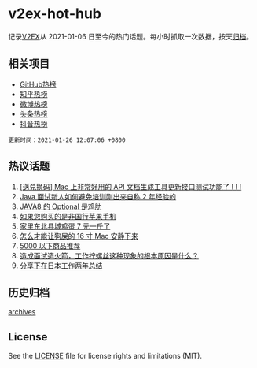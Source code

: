 # v2ex-hot-hub

 记录[V2EX](https://www.v2ex.com/)从 2021-01-06 日至今的热门话题。每小时抓取一次数据，按天[归档](archives)。
 
 ## 相关项目

- [GitHub热榜](https://github.com/lonnyzhang423/github-hot-hub)
- [知乎热榜](https://github.com/lonnyzhang423/zhihu-hot-hub)
- [微博热榜](https://github.com/lonnyzhang423/weibo-hot-hub)
- [头条热榜](https://github.com/lonnyzhang423/toutiao-hot-hub)
- [抖音热榜](https://github.com/lonnyzhang423/douyin-hot-hub)


 `更新时间：2021-01-26 12:07:06 +0800`

## 热议话题

1. [[送兑换码] Mac 上非常好用的 API 文档生成工具更新接口测试功能了 ! ! !](https://www.v2ex.com/t/748203)
1. [Java 面试新人如何避免培训刚出来自称 2 年经验的](https://www.v2ex.com/t/748164)
1. [JAVA8 的 Optional 是鸡肋](https://www.v2ex.com/t/748167)
1. [如果您购买的是非国行苹果手机](https://www.v2ex.com/t/748129)
1. [家里东北县城鸡蛋 7 元一斤了](https://www.v2ex.com/t/748155)
1. [怎么才能让狗屎的 16 寸 Mac 安静下来](https://www.v2ex.com/t/748330)
1. [5000 以下商品推荐](https://www.v2ex.com/t/748123)
1. [造成面试造火箭，工作拧螺丝这种现象的根本原因是什么？](https://www.v2ex.com/t/748372)
1. [分享下在日本工作两年总结](https://www.v2ex.com/t/748274)

## 历史归档

[archives](archives)

## License

See the [LICENSE](LICENSE) file for license rights and limitations (MIT).
